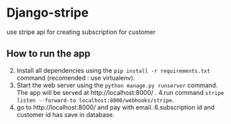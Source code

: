 # Django-stripe
use stripe api for creating subscription for customer

##  How to run the app
2. Install all dependencies using the `pip install -r requirements.txt` command (recomended : use virtualenv).
3. Start the web server using the `python manage.py runserver` command. The app will be served at http://localhost:8000/ .
4.run command `stripe listen --forward-to localhost:8000/webhooks/stripe`.
5. go to http://localhost:8000/ and pay with email.
6.subscription id and customer id has save in database.
